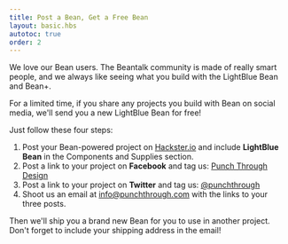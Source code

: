 ```yaml
---
title: Post a Bean, Get a Free Bean
layout: basic.hbs
autotoc: true
order: 2
---
```


We love our Bean users. The Beantalk community is made of really smart people, and we always like seeing what you build with the LightBlue Bean and Bean+.

For a limited time, if you share any projects you build with Bean on social media, we'll send you a new LightBlue Bean for free!

Just follow these four steps:

1. Post your Bean-powered project on [Hackster.io](http://hackster.io/punchthrough) and include **LightBlue Bean** in the Components and Supplies section.
2. Post a link to your project on **Facebook** and tag us: [Punch Through Design](https://www.facebook.com/punchthroughdesign)
3. Post a link to your project on **Twitter** and tag us: [@punchthrough](https://twitter.com/punchthrough)
4. Shoot us an email at [info@punchthrough.com](mailto:info@punchthrough.com) with the links to your three posts.

Then we'll ship you a brand new Bean for you to use in another project. Don't forget to include your shipping address in the email!
